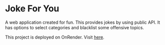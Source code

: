 # Joke For You

A web application created for fun. This provides jokes by using public API. It has options to select categories and blacklist some offensive topics.

This project is deployed on OnRender. Visit [here](https://joke-for-you.onrender.com/).

